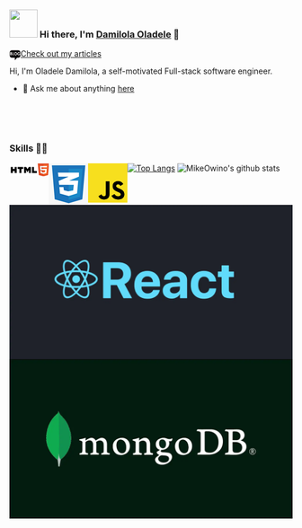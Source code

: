 ### <img src="https://i.pinimg.com/originals/00/4b/17/004b173f6e3d6843df10114e087f30a8.gif" width="50" height="50" /> Hi there, I'm [Damilola Oladele](d-m-oladele.netlify.app) 👋

<a href="https://activuscode.hashnode.dev/">
  <img align="left" alt="D.M. Oladele | Hashnode" width="20px" src="blog.jpg" />
  Check out my articles
</a>

<p>Hi, I'm Oladele Damilola, a self-motivated Full-stack software engineer.</p>

- 💬 Ask me about anything [here](https://github.com/MikeOwino/activus-d/issues)
<br>
<br>
<br>

### Skills 👨‍💻

<img align="left" alt="HTML" src="HTML5.png" />
<img align="left" alt="CSS3" src="css3.png" />
<img align="left" alt="JAVASCRIPT" width="70px" src="Javascript.png" />
<img align="left" alt="REACT" src="React.webp" />
<img align="left" alt="MongoDB" src="mongodb.webp" />
<!-- <img align="left" alt="MongoDB" width="24px" src="https://cdn.jsdelivr.net/npm/simple-icons@3.2.0/icons/mongodb.svg" />
<img align="left" alt="MySQL" width="24px" src="https://cdn.jsdelivr.net/npm/simple-icons@3.2.0/icons/mysql.svg" />
<img align="left" alt="JavaScript" width="24px" src="https://cdn.jsdelivr.net/npm/simple-icons@3.2.0/icons/javascript.svg" />
<img align="left" alt="Java" width="24px" src="https://cdn.jsdelivr.net/npm/simple-icons@3.2.0/icons/java.svg" />
<img align="left" alt="C" width="24px" src="https://cdn.jsdelivr.net/npm/simple-icons@3.2.0/icons/c.svg" />
<img align="left" alt="C++" width="24px" src="https://cdn.jsdelivr.net/npm/simple-icons@3.2.0/icons/cplusplus.svg" />
<img align="left" alt="HTML" width="24px" src="https://cdn.jsdelivr.net/npm/simple-icons@3.2.0/icons/html5.svg" />
<img align="left" alt="CSS" width="24px" src="https://cdn.jsdelivr.net/npm/simple-icons@3.2.0/icons/css3.svg" />
<br>
<br> -->

[![Top Langs](https://github-readme-stats.vercel.app/api/top-langs/?username=MikeOwino&layout=compact&theme=highcontrast)](https://github.com/mikeowino/)
![MikeOwino's github stats](https://github-readme-stats.vercel.app/api?username=MikeOwino&count_private=true&show_icons=true&theme=highcontrast)